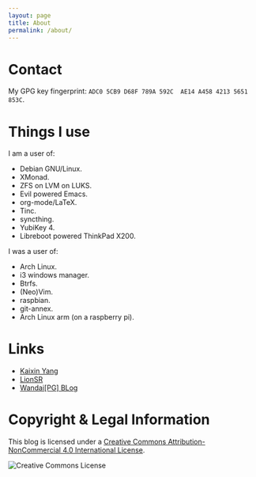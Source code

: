 ```yaml
---
layout: page
title: About
permalink: /about/
---
```


# Contact

My GPG key fingerprint: `ADC0 5CB9 D68F 789A 592C  AE14 A458 4213 5651 853C`.

# Things I use

I am a user of:
* Debian GNU/Linux.
* XMonad.
* ZFS on LVM on LUKS.
* Evil powered Emacs.
* org-mode/LaTeX.
* Tinc.
* syncthing.
* YubiKey 4.
* Libreboot powered ThinkPad X200.

I was a user of:
* Arch Linux.
* i3 windows manager.
* Btrfs.
* (Neo)Vim.
* raspbian.
* git-annex.
* Arch Linux arm (on a raspberry pi).

# Links

* [Kaixin Yang](https://sceneryinmirror.github.io/)
* [LionSR](https://sirui-lu.com/)
* [Wandai\[PG\] BLog](https://twd2.me/)

# Copyright & Legal Information

This blog is licensed under a [Creative Commons Attribution-NonCommercial 4.0 International License](http://creativecommons.org/licenses/by-nc/4.0/).

![Creative Commons License](https://i.creativecommons.org/l/by-nc/4.0/88x31.png)
